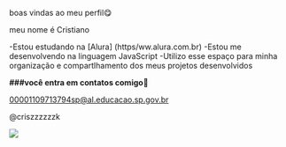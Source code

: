 boas vindas ao meu perfil😋

meu nome é Cristiano

-Estou estudando na [Alura] (https/ww.alura.com.br)
-Estou me desenvolvendo na linguagem JavaScript
-Utilizo esse espaço para minha organização e compartlhamento dos meus projetos desenvolvidos

**###você entra em contatos comigo**👻

00001109713794sp@al.educacao.sp.gov.br

@criszzzzzzk

![](https://media.tenor.com/rWHzo3Sxtz8AAAAM/beaver-beaver-walk.gif)
